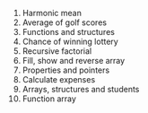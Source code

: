 1. Harmonic mean
2. Average of golf scores
3. Functions and structures
4. Chance of winning lottery
5. Recursive factorial
6. Fill, show and reverse array
7. Properties and pointers
8. Calculate expenses
9. Arrays, structures and students
10. Function array
